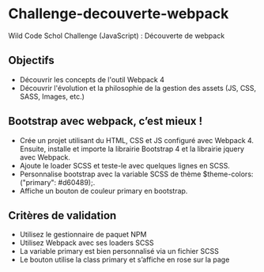 # Challenge-decouverte-webpack
Wild Code Schol Challenge (JavaScript) : Découverte de webpack

## Objectifs

- Découvrir les concepts de l'outil Webpack 4
- Découvrir l'évolution et la philosophie de la gestion des assets (JS, CSS, SASS, Images, etc.)



## Bootstrap avec webpack, c’est mieux !

- Crée un projet utilisant du HTML, CSS et JS configuré avec Webpack 4. Ensuite, installe et importe la librairie Bootstrap 4 et la librairie jquery avec Webpack.
- Ajoute le loader SCSS et teste-le avec quelques lignes en SCSS.
- Personnalise bootstrap avec la variable SCSS de thème $theme-colors: ("primary": #d60489);.
- Affiche un bouton de couleur primary en bootstrap.

## Critères de validation

- Utilisez le gestionnaire de paquet NPM
- Utilisez Webpack avec ses loaders SCSS
- La variable primary est bien personnalisé via un fichier SCSS
- Le bouton utilise la class primary et s’affiche en rose sur la page
